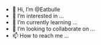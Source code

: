 - 👋 Hi, I’m @Eatbulle
- 👀 I’m interested in ...
- 🌱 I’m currently learning ...
- 💞️ I’m looking to collaborate on ...
- 📫 How to reach me ...

<!---
Eatbulle/Eatbulle is a ✨ special ✨ repository because its `README.md` (this file) appears on your GitHub profile.
You can click the Preview link to take a look at your changes.
--->
